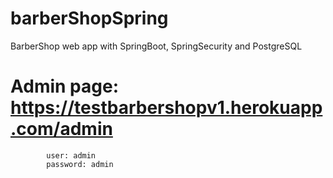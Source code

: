 # barberShopSpring
BarberShop web app with SpringBoot, SpringSecurity and PostgreSQL
# Admin page: https://testbarbershopv1.herokuapp.com/admin
            user: admin
            password: admin

